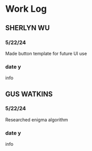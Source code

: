 # Work Log

## SHERLYN WU

### 5/22/24

Made button template for future UI use

### date y

info


## GUS WATKINS

### 5/22/24

Researched enigma algorithm

### date y

info
